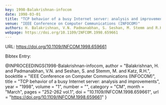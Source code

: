 ```yaml
---
key: 1998-Balakrishnan-infocom
date: 1998-03-01
title: "TCP behavior of a busy Internet server: analysis and improvements"
venue: "IEEE Conference on Computer Communications (INFOCOM)"
authors: H. Balakrishnan, V.N. Padmanabhan, S. Seshan, M. Stemm and R.H. Katz
webpage: https://doi.org/10.1109/INFCOM.1998.659661
---
```


URL: https://doi.org/10.1109/INFCOM.1998.659661

Bibtex Entry:

@INPROCEEDINGS{1998-Balakrishnan-infocom,
    author = "Balakrishnan, H. and Padmanabhan, V.N. and Seshan, S. and Stemm, M. and Katz, R.H.",
    booktitle = "IEEE Conference on Computer Communications (INFOCOM)",
    title = "TCP behavior of a busy Internet server: analysis and improvements",
    year = "1998",
    volume = "1",
    number = "",
    category = "CM",
    month = "March",
    pages = "252-262 vol.1",
    doi = "10.1109/INFCOM.1998.659661",
    url = "https://doi.org/10.1109/INFCOM.1998.659661"
}

